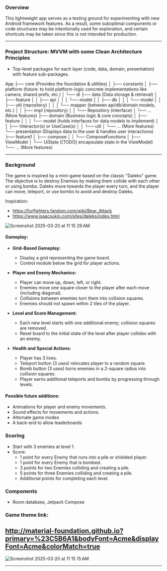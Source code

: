 
### Overview
This lightweight app serves as a testing ground for experimenting with new Android framework features. As a result, some suboptimal components or code structures may be intentionally used for exploration, and certain shortcuts may be taken since this is not intended for production.

----------------
### Project Structure: MVVM with some Clean Architecture Principles
- Top-level packages for each layer (code, data, domain, presentation) with feature sub-packages.

App
├── core (Provides the foundation & utilities)
│   ├── constants
│   ├── platform (future: to hold platform-logic concrete implementations like camera, shared prefs, etc.)
│   └── di
├── data (Data storage & retrieval)
│   ├── feature
│   │   ├── api
│   │   │   └── model
│   │   ├── db
│   │   │   └── model
│   │   ├── util (repository)
│   │   │   └── mapper (between api/db/domain models, etc.)
│   │   ├── impl (repository)
│   │   └── Repository (interface)
│   └── ... (More features)
├── domain (Business logic & core concepts)
│   ├── feature
│   │   │   └── model (holds interfaces for data models to implement)
│   │   ├── Interactor(s) or UseCase(s)
│   │   └── util
│   └── ... (More features)
└── presentation (Displays data to the user & handles user interactions)
    ├── feature1
    │   ├── compose
    │   │   └── ComposeFunctions
    │   ├── ViewModel
    │   └── UiState ([TODO] encapsulate state in the ViewModel)
    └── ... (More features)

----------------

### Background
The game is inspired by a mini-game based on the classic "Daleks" game. The objective is to destroy Enemies by making them collide with each other or using bombs. Daleks move towards the player every turn, and the player can move, teleport, or use bombs to avoid and destroy Daleks.

Inspiration:
- https://furfighters.fandom.com/wiki/Bear_Attack
- https://www.isaacsukin.com/sites/daleks/index.html

![Screenshot 2025-03-20 at 11 15 29 AM](https://github.com/user-attachments/assets/8d649891-fb87-44bb-a0cf-552d049805ae)

#### Gameplay:
- **Grid-Based Gameplay:**
  - Display a grid representing the game board.
  - Control module below the grid for player actions.

- **Player and Enemy Mechanics:**
  - Player can move up, down, left, or right.
  - Enemies move one square closer to the player after each move (including diagonal).
  - Collisions between enemies turn them into collision squares.
  - Enemies should not spawn within 2 tiles of the player.

- **Level and Score Management:**
  - Each new level starts with one additional enemy; collision squares are removed.
  - Reset board to the initial state of the level after player collides with an enemy.

- **Health and Special Actions:**
  - Player has 3 lives.
  - Teleport button (3 uses) relocates player to a random square.
  - Bomb button (3 uses) turns enemies in a 2-square radius into collision squares.
  - Player earns additional teleports and bombs by progressing through levels.

#### Possible future additions:
- Animations for player and enemy movements.
- Sound effects for movements and actions.
- Alternate game modes
- A back-end to allow leaderboards

### Scoring
- Start with 3 enemies at level 1.
- Score:
  + 1 point for every Enemy that runs into a pile or shielded player.
  + 1 point for every Enemy that is bombed.
  + 3 points for two Enemies colliding and creating a pile.
  + 5 points for three Enemies colliding and creating a pile.
  + Additional points for completing each level.

### Components
- Room database, Jetpack Compose

### Game theme link:
http://material-foundation.github.io?primary=%23C5B6A1&bodyFont=Acme&displayFont=Acme&colorMatch=true
----------------

![Screenshot 2025-03-20 at 11 15 15 AM](https://github.com/user-attachments/assets/a3664694-c5c5-4229-b68e-7980ec158a5b)

-----

